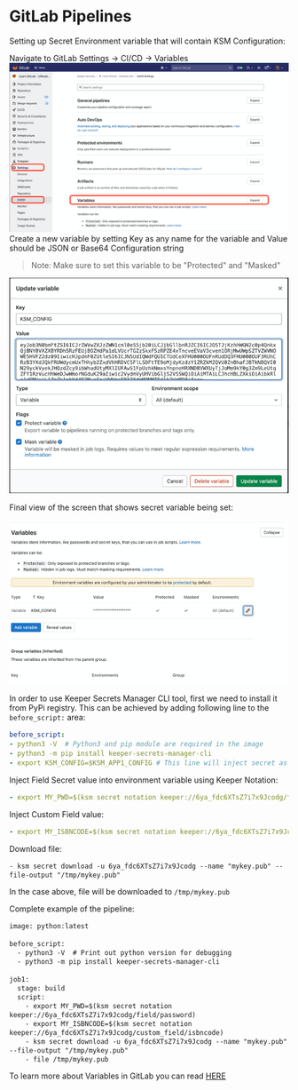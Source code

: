 # GitLab Pipelines

Setting up Secret Environment variable that will contain KSM Configuration:

Navigate to GitLab Settings -> CI/CD -> Variables
![](assets/img.png)
Create a new variable by setting Key as any name for the variable and Value should be JSON or Base64 Configuration string

> Note: Make sure to set this variable to be "Protected" and "Masked" 

![](assets/img_2.png)

Final view of the screen that shows secret variable being set:

![](assets/img_3.png)

In order to use Keeper Secrets Manager CLI tool, first we need to install it from PyPi registry.
This can be achieved by adding following line to the `before_script:` area:

```yaml
before_script:
- python3 -V  # Python3 and pip module are required in the image
- python3 -m pip install keeper-secrets-manager-cli
- export KSM_CONFIG=$KSM_APP1_CONFIG # This line will inject secret as
```


Inject Field Secret value into environment variable using Keeper Notation:

```yaml
- export MY_PWD=$(ksm secret notation keeper://6ya_fdc6XTsZ7i7x9Jcodg/field/password)
```

Inject Custom Field value:

```yaml
- export MY_ISBNCODE=$(ksm secret notation keeper://6ya_fdc6XTsZ7i7x9Jcodg/custom_field/isbncode)
```


Download file:

```
- ksm secret download -u 6ya_fdc6XTsZ7i7x9Jcodg --name "mykey.pub" --file-output "/tmp/mykey.pub"
```

In the case above, file will be downloaded to `/tmp/mykey.pub` 

Complete example of the pipeline:

```
image: python:latest

before_script:
  - python3 -V  # Print out python version for debugging
  - python3 -m pip install keeper-secrets-manager-cli

job1:
  stage: build
  script:
    - export MY_PWD=$(ksm secret notation keeper://6ya_fdc6XTsZ7i7x9Jcodg/field/password)
    - export MY_ISBNCODE=$(ksm secret notation keeper://6ya_fdc6XTsZ7i7x9Jcodg/custom_field/isbncode)
    - ksm secret download -u 6ya_fdc6XTsZ7i7x9Jcodg --name "mykey.pub" --file-output "/tmp/mykey.pub"
    - file /tmp/mykey.pub
```

To learn more about Variables in GitLab you can read [HERE](https://docs.gitlab.com/ee/ci/variables/)
